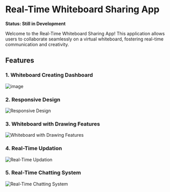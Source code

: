 # Real-Time Whiteboard Sharing App

**Status: Still in Development**

Welcome to the Real-Time Whiteboard Sharing App! This application allows users to collaborate seamlessly on a virtual whiteboard, fostering real-time communication and creativity.

## Features

### 1. Whiteboard Creating Dashboard
![image](https://github.com/varshith03/Real-Time-WhiteBoard-Sharing-App/assets/56431994/a1608a36-d5a4-424e-a7d5-9552eb6fb7b7)

### 2. Responsive Design
![Responsive Design](https://github.com/varshith03/Real-Time-WhiteBoard-Sharing-App/assets/56431994/8b917b01-9b7f-4752-aee0-f5bc778a4eb2)

### 3. Whiteboard with Drawing Features
![Whiteboard with Drawing Features](https://github.com/varshith03/Real-Time-WhiteBoard-Sharing-App/assets/56431994/46b38570-b270-4702-b3ba-abf8796659e4)

### 4. Real-Time Updation
![Real-Time Updation](https://github.com/varshith03/Real-Time-WhiteBoard-Sharing-App/assets/56431994/06189279-dcb1-4d1b-a12a-5b2a4e07ddbd)

### 5. Real-Time Chatting System
![Real-Time Chatting System](https://github.com/varshith03/Real-Time-WhiteBoard-Sharing-App/assets/56431994/3a39ca99-d0b1-4763-af1f-7ee4d2d5f03e)

